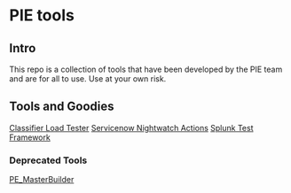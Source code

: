 # PIE tools

## Intro

This repo is a collection of tools that have been developed by the PIE team and are for all to use.
Use at your own risk.

## Tools and Goodies
[Classifier Load Tester](https://github.com/puppetlabs/PIE_Tools/blob/master/PE_node_load_tester)
[Servicenow Nightwatch Actions](https://github.com/puppetlabs/PIE_Tools/nightwatch/tests)
[Splunk Test Framework](https://github.com/puppetlabs/PIE_Tools/blob/master/splunk)

### Deprecated Tools
[PE_MasterBuilder](https://github.com/puppetlabs/PIE_Tools/blob/master/PE_MasterBuilder)